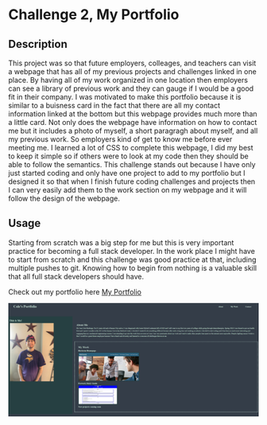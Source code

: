 # Challenge 2, My Portfolio

## Description
This project was so that future employers, colleages, and teachers can visit a webpage that has all of my previous projects and challenges linked in one place. By having all of my work organized in one location then employers can see a library of previous work and they can gauge if I would be a good fit in their company. I was motivated to make this portfolio because it is similar to a buisness card in the fact that there are all my contact information linked at the bottom but this webpage provides much more than a little card. Not only does the webpage have information on how to contact me but it includes a photo of myself, a short paragragh about myself, and all my previous work. So employers kind of get to know me before ever meeting me. I learned a lot of CSS to complete this webpage, I did my best to keep it simple so if others were to look at my code then they should be able to follow the semantics. This challenge stands out because I have only just started coding and only have one project to add to my portfolio but I designed it so that when I finish future coding challenges and projects then I can very easily add them to the work section on my webpage and it will follow the design of the webpage.

## Usage
Starting from scratch was a big step for me but this is very important practice for becoming a full stack developer. In the work place I might have to start from scratch and this challenge was good practice at that, including multiple pushes to git. Knowing how to begin from nothing is a valuable skill that all full stack developers should have.

Check out my portfolio here [My Portfolio](https://zencoh.github.io/my-portfolio/)

![](assets/images/portfolioScreenshot.png)